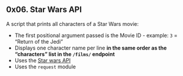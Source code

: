 ## 0x06. Star Wars API

A script that prints all characters of a Star Wars movie:

* The first positional argument passed is the Movie ID - example: `3` = “Return of the Jedi”
* Displays one character name per line **in the same order as the “characters” list in the `/films/` endpoint**
* Uses the [Star wars API](https://alx-intranet.hbtn.io/rltoken/ds__tvEZ4DuMVv5VKkRUCA)
* Uses the `request` module
